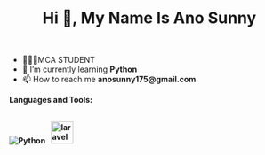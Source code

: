 <h1 align="center">Hi 👋, My Name Is Ano Sunny</h1><br>
<ul>
  <li>👨🏻‍🎓MCA STUDENT</li>
  <li>🌱 I’m currently learning <b>Python</b> <br></li>
  <li>📫 How to reach me <b>anosunny175@gmail.com</b><br></li>
</ul>
<b>Languages and Tools:<b>
<p align="left">
  <br>
  <img src="https://img.icons8.com/color/48/000000/python.png" alt="Python"/> &nbsp
  <img src="https://cdn.jsdelivr.net/gh/devicons/devicon/icons/laravel/laravel-original.svg" height="40" alt="laravel logo"  />
</p>




